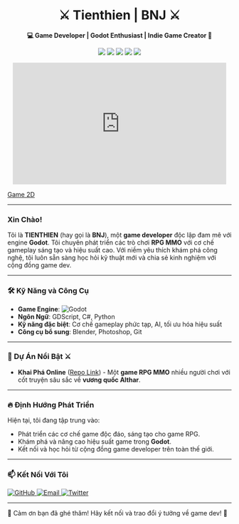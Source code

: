 <h1 align="center">⚔️ Tienthien | BNJ ⚔️</h1>

<p align="center">
  <b>💻 Game Developer | Godot Enthusiast | Indie Game Creator 🔧</b>
</p>

<p align="center">
  <img src="https://img.shields.io/badge/Godot%20Engine-Blue?style=flat&logo=godot-engine&color=478cbf">
  <img src="https://img.shields.io/badge/GDScript-Expert-yellow?style=flat&color=yellow">
  <img src="https://img.shields.io/badge/CSharp-Intermediate-green?style=flat&logo=csharp&color=green">
  <img src="https://img.shields.io/badge/RPG-MMO-red?style=flat">
  <img src="https://img.shields.io/badge/Indie%20Game%20Dev-Passion-ff69b4">
</p>

<p align="center">
  <iframe src="https://giphy.com/embed/q217GUnfKAmJlFcjBX" width="480" height="274" style="" frameBorder="0" class="giphy-embed" allowFullScreen></iframe><p><a href="https://giphy.com/gifs/xbox-demon-slayer-kimetsu-no-yaiba-xbox-series-x-q217GUnfKAmJlFcjBX">Game 2D</a></p>
</p>

---

###  Xin Chào! 
Tôi là **TIENTHIEN** (hay gọi là **BNJ**), một **game developer** độc lập đam mê với engine **Godot**. Tôi chuyên phát triển các trò chơi **RPG MMO** với cơ chế gameplay sáng tạo và hiệu suất cao. Với niềm yêu thích khám phá công nghệ, tôi luôn sẵn sàng học hỏi kỹ thuật mới và chia sẻ kinh nghiệm với cộng đồng game dev.

---

### 🛠️ Kỹ Năng và Công Cụ

- **Game Engine**: ![Godot](https://img.shields.io/badge/-Godot-informational?style=flat&logo=godot-engine&logoColor=white&color=478cbf)
- **Ngôn Ngữ**: GDScript, C#, Python
- **Kỹ năng đặc biệt**: Cơ chế gameplay phức tạp, AI, tối ưu hóa hiệu suất
- **Công cụ bổ sung**: Blender, Photoshop, Git

---

### 🚧 Dự Án Nổi Bật ⚔️

- **Khai Phá Online** ([Repo Link](https://github.com/tienthien196/khaipha_online.git)) - Một **game RPG MMO** nhiều người chơi với cốt truyện sâu sắc về **vương quốc Althar**.

---

### 🔥 Định Hướng Phát Triển

Hiện tại, tôi đang tập trung vào:
- Phát triển các cơ chế game độc đáo, sáng tạo cho game RPG.
- Khám phá và nâng cao hiệu suất game trong **Godot**.
- Kết nối và học hỏi từ cộng đồng game developer trên toàn thế giới.

---

### 📫 Kết Nối Với Tôi

<p align="left">
  <a href="https://github.com/tienthien196">
    <img src="https://img.shields.io/badge/GitHub-%2312100E.svg?style=for-the-badge&logo=github&logoColor=white" alt="GitHub">
  </a>
  <a href="mailto:votienthien.196@gmail.com">
    <img src="https://img.shields.io/badge/Email-D14836?style=for-the-badge&logo=gmail&logoColor=white" alt="Email">
  </a>
  <a href="https://twitter.com/BNJ_gamedev">
    <img src="https://img.shields.io/badge/Twitter-%231DA1F2.svg?style=for-the-badge&logo=twitter&logoColor=white" alt="Twitter">
  </a>
</p>

---

👻 Cảm ơn bạn đã ghé thăm! Hãy kết nối và trao đổi ý tưởng về game dev! 🚀
